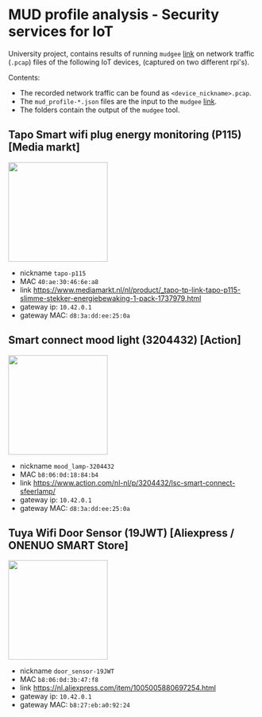# MUD profile analysis - Security services for IoT

University project, contains results of running `mudgee` [link](https://github.com/ayyoob/mudgee) on network traffic (`.pcap`) files of the following IoT devices, (captured on two different rpi's).

Contents:
- The recorded network traffic can be found as `<device_nickname>.pcap`.
- The `mud_profile-*.json` files are the input to the `mudgee` [link](https://github.com/ayyoob/mudgee).
- The folders contain the output of the `mudgee` tool.

## Tapo Smart wifi plug energy monitoring (P115) [Media markt]

<img src="https://assets.mmsrg.com/isr/166325/c1/-/ASSET_MMS_98129264" width="200px">

- nickname `tapo-p115`
- MAC `40:ae:30:46:6e:a8`
- link https://www.mediamarkt.nl/nl/product/_tapo-tp-link-tapo-p115-slimme-stekker-energiebewaking-1-pack-1737979.html
- gateway ip: `10.42.0.1`
- gateway MAC: `d8:3a:dd:ee:25:0a`

## Smart connect mood light (3204432) [Action]

<img src="https://action.com/hostedassets/CMSArticleImages/73/04/3204432_8712879161264-111_01_20240118102412.png" width="200px">


- nickname `mood_lamp-3204432`
- MAC `b8:06:0d:18:84:b4`
- link https://www.action.com/nl-nl/p/3204432/lsc-smart-connect-sfeerlamp/
- gateway ip: `10.42.0.1`
- gateway MAC: `d8:3a:dd:ee:25:0a`

## Tuya Wifi Door Sensor (19JWT) [Aliexpress / ONENUO SMART Store]

<img src="https://ae01.alicdn.com/kf/S610a2562335140519c7fa1ab0836a4a5Y/Tuya-Wifi-Deur-Sensor-Raam-Ingang-Sensor-Beveiliging-Inbreker-Deur-Sensor-Alarm-Slim-Leven-Magnetische-Deur.jpg" width="200px">

- nickname `door_sensor-19JWT`
- MAC `b8:06:0d:3b:47:f8`
- link https://nl.aliexpress.com/item/1005005880697254.html
- gateway ip: `10.42.0.1`
- gateway MAC: `b8:27:eb:a0:92:24`
